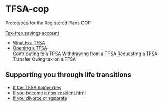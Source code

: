 # TFSA-cop
Prototypes for the Registered Plans COP

<p><a href="https://cra-design.github.io/TFSA-cop/en/revenue-agency/services/tax/individuals/topics/tax-free-savings-account.html">Tax-free savings account</a></p>

<ul>
  <li><a href="https://cra-design.github.io/TFSA-cop/en/revenue-agency/services/tax/individuals/topics/tax-free-savings-account/what-is-a-tfsa.html">What is a TFSA</a></li>
  <li><a href="https://cra-design.github.io/TFSA-cop/en/revenue-agency/services/tax/individuals/topics/tax-free-savings-account/opening-a-tfsa.html">Opening a TFSA</a></li>
  <li<a href="https://cra-design.github.io/TFSA-cop/en/revenue-agency/services/tax/individuals/topics/tax-free-savings-account/contributing-to-a-tfsa.html">Contributing to a TFSA</a></li>
  <li<a href="https://cra-design.github.io/TFSA-cop/en/revenue-agency/services/tax/individuals/topics/tax-free-savings-account/withdrawing-from-a-tfsa.html">Withdrawing from a TFSA</a></li>
  <li<a href="https://cra-design.github.io/TFSA-cop/en/revenue-agency/services/tax/individuals/topics/tax-free-savings-account/requesting-a-tfsa-transfer.html">Requesting a TFSA Transfer</a></li>
  <li<a href="https://cra-design.github.io/TFSA-cop/en/revenue-agency/services/tax/individuals/topics/tax-free-savings-account/owing-tax-on-a-tfsa.html">Owing tax on a TFSA</a>
</ul>

<h2>Supporting you through life transitions</h2> 
<ul>
  <li><a href="https://cra-design.github.io/TFSA-cop/en/revenue-agency/services/tax/individuals/topics/tax-free-savings-account/if-tfsa-holder-dies.html">If the TFSA holder dies</a></li>
	<li><a href="https://cra-design.github.io/TFSA-cop/en/revenue-agency/services/tax/individuals/topics/tax-free-savings-account/if-you-become-non-resident.html">If you become a non-resident.html</a></li>  
	<li><a href="https://cra-design.github.io/TFSA-cop/en/revenue-agency/services/tax/individuals/topics/#">If you divorce or separate</a></li>  
</ul>
